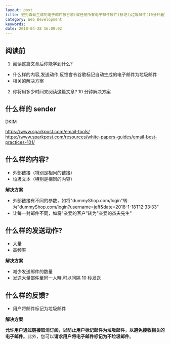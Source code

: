 ```yaml
---
layout: post
title: 避免自动生成的电子邮件被谷歌(或任何所有电子邮件软件)标记为垃圾邮件(10分钟看完系列)
category: Web Development
keywords:
date: 2018-04-28 16:09:02
---
```


## 阅读前

1.  阅读这篇文章后你能学到什么?

* 什么样的内容,发送动作,反馈會令谷歌标记自动生成的电子邮件为垃圾邮件
* 相关的解决方案

2.  你将用多少时间来阅读这篇文章?
    10 分钟解决方案

## 什么样的 sender

DKIM

https://www.sparkpost.com/email-tools/
https://www.sparkpost.com/resources/white-papers-guides/email-best-practices-101/

## 什么样的内容?

* 外部链接（特别是相同的链接）
* 垃圾文本（特别是相同的内容）

**解决方案**

* 外部链接有不同的参数，如将"dummyShop.com/login"转为"dummyShop.com/login?username=jeff&date=2018-1-18T12:33:33"
* 让每一封邮件不同，如将"亲爱的客户"转为"亲爱的杰夫先生"

## 什么样的发送动作?

* 大量
* 高频率

**解决方案**

* 减少发送邮件的数量
* 发送大量邮件至同一人時,可以间隔 10 秒发送

## 什么样的反馈?

* 用户将邮件标记为垃圾邮件

**解决方案**

**允许用户通过链接取消订阅，以防止用户标记邮件为垃圾邮件，以避免接收相关的电子邮件**。此外，您可以**请求用户将电子邮件标记为不垃圾邮件**。
